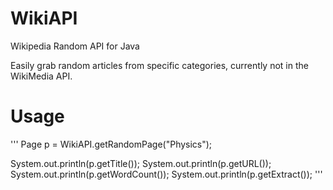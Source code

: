 # WikiAPI
Wikipedia Random API for Java

Easily grab random articles from specific categories, currently not in the WikiMedia API.

# Usage
'''
Page p = WikiAPI.getRandomPage("Physics");

System.out.println(p.getTitle());
System.out.println(p.getURL());
System.out.println(p.getWordCount());
System.out.println(p.getExtract());
'''
